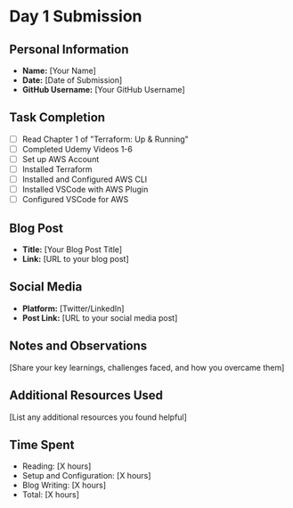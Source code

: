 # Day 1 Submission

## Personal Information
- **Name:** [Your Name]
- **Date:** [Date of Submission]
- **GitHub Username:** [Your GitHub Username]

## Task Completion
- [ ] Read Chapter 1 of "Terraform: Up & Running"
- [ ] Completed Udemy Videos 1-6
- [ ] Set up AWS Account
- [ ] Installed Terraform
- [ ] Installed and Configured AWS CLI
- [ ] Installed VSCode with AWS Plugin
- [ ] Configured VSCode for AWS

## Blog Post
- **Title:** [Your Blog Post Title]
- **Link:** [URL to your blog post]

## Social Media
- **Platform:** [Twitter/LinkedIn]
- **Post Link:** [URL to your social media post]

## Notes and Observations
[Share your key learnings, challenges faced, and how you overcame them]

## Additional Resources Used
[List any additional resources you found helpful]

## Time Spent
- Reading: [X hours]
- Setup and Configuration: [X hours]
- Blog Writing: [X hours]
- Total: [X hours] 